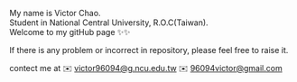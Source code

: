 My name is Victor Chao.  
Student in National Central University, R.O.C(Taiwan).  
Welcome to my gitHub page ✨✨  

If there is any problem or incorrect in repository, please feel free to raise it.

contect me at 
✉️ victor96094@g.ncu.edu.tw
✉️ 96094victor@gmail.com







<!---
VictorChao996/VictorChao996 is a ✨ special ✨ repository because its `README.md` (this file) appears on your GitHub profile.
You can click the Preview link to take a look at your changes.
--->
